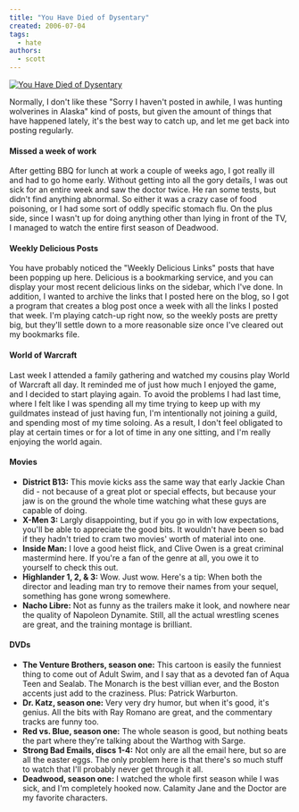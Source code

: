 ```yaml
---
title: "You Have Died of Dysentary"
created: 2006-07-04
tags:
  - hate
authors:
  - scott
---
```


[![You Have Died of Dysentary](/images/BT-dysentery-gallery-845.jpg)](http://www.bustedtees.com/shirt/dysentery)

Normally, I don't like these "Sorry I haven't posted in awhile, I was hunting wolverines in Alaska" kind of posts, but given the amount of things that have happened lately, it's the best way to catch up, and let me get back into posting regularly.

#### Missed a week of work

After getting BBQ for lunch at work a couple of weeks ago, I got really ill and had to go home early. Without getting into all the gory details, I was out sick for an entire week and saw the doctor twice. He ran some tests, but didn't find anything abnormal. So either it was a crazy case of food poisoning, or I had some sort of oddly specific stomach flu. On the plus side, since I wasn't up for doing anything other than lying in front of the TV, I managed to watch the entire first season of Deadwood.

#### Weekly Delicious Posts

You have probably noticed the "Weekly Delicious Links" posts that have been popping up here. Delicious is a bookmarking service, and you can display your most recent delicious links on the sidebar, which I've done. In addition, I wanted to archive the links that I posted here on the blog, so I got a program that creates a blog post once a week with all the links I posted that week. I'm playing catch-up right now, so the weekly posts are pretty big, but they'll settle down to a more reasonable size once I've cleared out my bookmarks file.

#### World of Warcraft

Last week I attended a family gathering and watched my cousins play World of Warcraft all day. It reminded me of just how much I enjoyed the game, and I decided to start playing again. To avoid the problems I had last time, where I felt like I was spending all my time trying to keep up with my guildmates instead of just having fun, I'm intentionally not joining a guild, and spending most of my time soloing. As a result, I don't feel obligated to play at certain times or for a lot of time in any one sitting, and I'm really enjoying the world again.

#### Movies

- **District B13:** This movie kicks ass the same way that early Jackie Chan did - not because of a great plot or special effects, but because your jaw is on the ground the whole time watching what these guys are capable of doing.
- **X-Men 3:** Largly disappointing, but if you go in with low expectations, you'll be able to appreciate the good bits. It wouldn't have been so bad if they hadn't tried to cram two movies' worth of material into one.
- **Inside Man:** I love a good heist flick, and Clive Owen is a great criminal mastermind here. If you're a fan of the genre at all, you owe it to yourself to check this out.
- **Highlander 1, 2, & 3:** Wow. Just wow. Here's a tip: When both the director and leading man try to remove their names from your sequel, something has gone wrong somewhere.
- **Nacho Libre:** Not as funny as the trailers make it look, and nowhere near the quality of Napoleon Dynamite. Still, all the actual wrestling scenes are great, and the training montage is brilliant.

#### DVDs

- **The Venture Brothers, season one:** This cartoon is easily the funniest thing to come out of Adult Swim, and I say that as a devoted fan of Aqua Teen and Sealab. The Monarch is the best villian ever, and the Boston accents just add to the craziness. Plus: Patrick Warburton.
- **Dr. Katz, season one:** Very very dry humor, but when it's good, it's genius. All the bits with Ray Romano are great, and the commentary tracks are funny too.
- **Red vs. Blue, season one:** The whole season is good, but nothing beats the part where they're talking about the Warthog with Sarge.
- **Strong Bad Emails, discs 1-4:** Not only are all the email here, but so are all the easter eggs. The only problem here is that there's so much stuff to watch that I'll probably never get through it all.
- **Deadwood, season one:** I watched the whole first season while I was sick, and I'm completely hooked now. Calamity Jane and the Doctor are my favorite characters.
